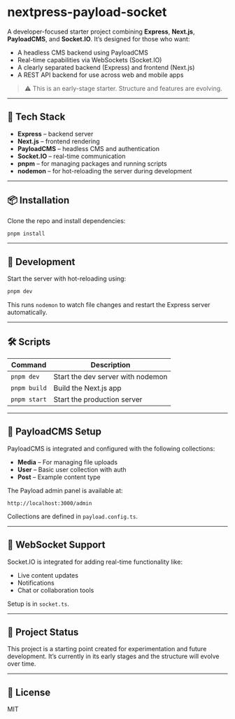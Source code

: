 # nextpress-payload-socket

A developer-focused starter project combining **Express**, **Next.js**, **PayloadCMS**, and **Socket.IO**. It’s designed for those who want:

- A headless CMS backend using PayloadCMS
- Real-time capabilities via WebSockets (Socket.IO)
- A clearly separated backend (Express) and frontend (Next.js)
- A REST API backend for use across web and mobile apps

> ⚠️ This is an early-stage starter. Structure and features are evolving.

---

## 🔧 Tech Stack

- **Express** – backend server
- **Next.js** – frontend rendering
- **PayloadCMS** – headless CMS and authentication
- **Socket.IO** – real-time communication
- **pnpm** – for managing packages and running scripts
- **nodemon** – for hot-reloading the server during development

---

## 📦 Installation

Clone the repo and install dependencies:

```bash
pnpm install
```

---

## 🚀 Development

Start the server with hot-reloading using:

```bash
pnpm dev
```

This runs `nodemon` to watch file changes and restart the Express server automatically.

---

## 🛠 Scripts

| Command        | Description                       |
| -------------- | --------------------------------- |
| `pnpm dev`     | Start the dev server with nodemon |
| `pnpm build`   | Build the Next.js app             |
| `pnpm start`   | Start the production server       |

---

## 🧠 PayloadCMS Setup

PayloadCMS is integrated and configured with the following collections:

- **Media** – For managing file uploads
- **User** – Basic user collection with auth
- **Post** – Example content type

The Payload admin panel is available at:  
```
http://localhost:3000/admin
```

Collections are defined in `payload.config.ts`.

---

## 📡 WebSocket Support

Socket.IO is integrated for adding real-time functionality like:

- Live content updates
- Notifications
- Chat or collaboration tools

Setup is in `socket.ts`.

---

## 📁 Project Status

This project is a starting point created for experimentation and future development. It’s currently in its early stages and the structure will evolve over time.

---

## 📄 License

MIT
